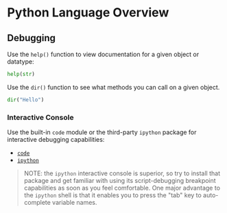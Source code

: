 # Python Language Overview

## Debugging

Use the `help()` function to view documentation for a given object or datatype:

```py
help(str)
```


Use the `dir()` function to see what methods you can call on a given object.

```py
dir("Hello")
```

### Interactive Console

Use the built-in `code` module or the third-party `ipython` package for interactive debugging capabilities:

  + [`code`](modules/code.md)
  + [`ipython`](packages/ipython.md)

> NOTE: the `ipython` interactive console is superior, so try to install that package and get familiar with using its script-debugging breakpoint capabilities as soon as you feel comfortable. One major advantage to the `ipython` shell is that it enables you to press the "tab" key to auto-complete variable names.
